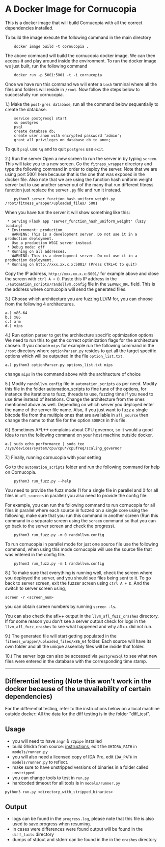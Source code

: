 # A Docker Image for Cornucopia

This is a docker image that will build Cornucopia with all the correct dependencies installed. 

To build the image execute the following command in the main directory
```
    docker image build -t cornucopia .
```
The above command will build the cornucopia docker image. We can then access it and play around inside the environment. 
To run the docker image we just built, run the following command
```
    docker run -p 5001:5001 -t -i cornucopia
```
Once we have run this command we will enter a `bash` terminal where all the files and folders will reside in `/root`. Now follow the steps below to successfully run cornucopia.

1.) Make the `post-gres database`, run all the command below sequentially to create the database.
```
    service postgresql start
    su postgres
    psql
    create database db;
    create user anon with encrypted password 'admin';
    grant all privileges on database db to anon;
```  
To quit `psql` use `\q` and to quit `postgres` use `exit`.

2.) Run the server
Open a new screen to run the server in by typing `screen`. This will take you to a new screen. 
Go the `fitness_wrapper` directory and type the following command in order to deploy the server.
Note that we are using port 5001 here because that is the one that was exposed in the docker file.
Also note that we are using the function hash uniform weight server but to use another server out of the many that run different fitness function just replace the server `.py` file and run it instead.
```
    python3 server_function_hash_uniform_weight.py /root/fitness_wrapper/uploaded_files/ 5001
```  
When you have tun the server it will show something like this: 
```
 * Serving Flask app 'server_function_hash_uniform_weight' (lazy loading)
 * Environment: production
   WARNING: This is a development server. Do not use it in a production deployment.
   Use a production WSGI server instead.
 * Debug mode: off
 * Running on all addresses.
   WARNING: This is a development server. Do not use it in a production deployment.
 * Running on http://xxx.xx.x.x:5001/ (Press CTRL+C to quit)
```
Copy the IP address, `http://xxx.xx.x.x:5001/` for example above and close the screen with `ctrl A + D`. 
Paste this IP address in the `./automation_scripts/randollvm.config` file in the `SERVER_URL` field. This is the address where cornucopia will send the generated files.
   


3.) Choose which architecture you are fuzzing LLVM for, you can choose from the following 4 architectures. 

    a.) x86-64
    b.) x86
    c.) arm 
    d.) mips

4.) Run option parser to get the architecture specific optimization options 
We need to run this to get the correct optimization flags for the architecture chosen. 
If you choose `mips` for example run the following command in the `/root` directory where `optionParser.py` resides to get all the target specific options which will be outputted in the file `option_list.txt`.

    a.) python3 optionParser.py options_list.txt mips
    
change `mips` in the command above with the architecture of choice

5.) Modify `randollvm.config` file in `automation_scripts` as per need.
Modify this file in the folder automation_scripts to fine tune of the options, for instance the iterations to fuzz, threads to use, fuzzing time if you need to use time instead of iterations. Change the architecture from the ones mentioned above as well. Depending on which server you deployed enter the name of the server file name. Also, if you just want to fuzz a single bitcode file from the multiple ones that are available in `afl_source` then change the name to that file for the option `SOURCE` in this file. 


6.) Sometimes AFL++ complains about CPU governor, so it would a good idea to run the following command on your host machine outside docker.

    a.) sudo echo performance | sudo tee /sys/devices/system/cpu/cpu*/cpufreq/scaling_governor

7.) Finally, running cornucopia with your setting

Go to the `automation_scripts` folder and run the following command for help on Cornucopia. 
```
    python3 run_fuzz.py --help 
```
You need to provide the fuzz mode (1 for a single file in parallel and 0 for all files in `afl_sources` in parallel)
you also need to provide the config file.

For example, you can run the following command to run cornucopia for all files in parallel where each source in fuzzed on a single core using the following, make sure that you run this command in another screen (Run this command in a separate screen using the `screen` command so that you can go back to the server screen and check the progress).
```
    python3 run_fuzz.py -m 0 randollvm.config
```
To run cornucopia in parallel mode for just one source file use the following command, when using this mode cornucopia will use the source file that was entered in the config file.
```
    python3 run_fuzz.py -m 1 randollvm.config
``` 
8.) To make sure that everything is running well, check the screen where you deployed the server, and you should see files being sent to it. To go back to server screen, exit the fuzzer screen using `ctrl A + D`. And the switch to server screen using,
```
screen -r <screen_num>
```
you can obtain screen numbers by running `screen -ls`.

You can also check the afl++ output in the `llvm_afl_fuzz_crashes` directory. If for some reason you don't see a server output check for logs in the `llvm_afl_fuzz_crashes` to see what happened and why afl++ did not run. 

9.) The generated file will start getting populated in the `fitness_wrapper/uploaded_files/x86_64` folder. Each source will have its own folder and all the unique assembly files will be inside that folder.

10.) The server logs can also be accessed via `postgresSql` to see what new files were entered in the database with the corresponding time stamp. 


-------------------------------------------------------------------------------------------------------------------------------------------

## Differential testing (Note this won't work in the docker because of the unavailability of certain dependencies)

For the differential testing, refer to the instructions below on a local machine outside docker: 
All the data for the diff testing is in the folder "diff_test".

## Usage 

- you will need to have `angr` & `r2pipe` installed
- build Ghidra from source: [instructions](https://github.com/NationalSecurityAgency/ghidra), edit the `GHIDRA_PATH` in `models/runner.py`
- you will also need a licensed copy of IDA Pro, edit `IDA_PATH` in `models/runner.py` to reflect.
- make sure to have unstripped versions of binaries in a folder called `unstripped` 
- you can change tools to test in `run.py`
- hardcoded timeout for all tools is in `models/runner.py`

```
python3 run.py <directory_with_stripped_binaries>
```

## Output

- logs can be found in the `progress.log`, please note that this file is also used to save progress when resuming.
- In cases were differences were found output will be found in the `diff_fails` directory
- dumps of stdout and stderr can be found in the in the `crashes` directory
